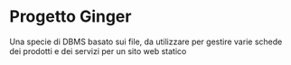 # Progetto Ginger

Una specie di DBMS basato sui file, da utilizzare per gestire varie schede dei prodotti e dei servizi per un sito web statico
